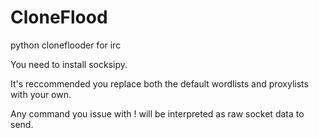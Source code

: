 # CloneFlood
python cloneflooder for irc

You need to install socksipy.

It's reccommended you replace both the default wordlists and proxylists with your own.

Any command you issue with ! will be interpreted as raw socket data to send.
